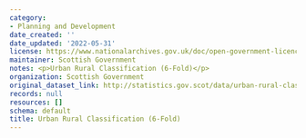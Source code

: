 ```yaml
---
category:
- Planning and Development
date_created: ''
date_updated: '2022-05-31'
license: https://www.nationalarchives.gov.uk/doc/open-government-licence/version/3/
maintainer: Scottish Government
notes: <p>Urban Rural Classification (6-Fold)</p>
organization: Scottish Government
original_dataset_link: http://statistics.gov.scot/data/urban-rural-classification
records: null
resources: []
schema: default
title: Urban Rural Classification (6-Fold)
---
```

